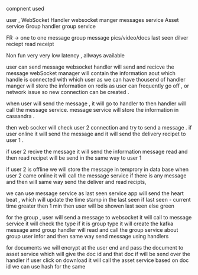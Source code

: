 compnent used 

user  , 
WebSocket Handler 
websocket manger 
messages service 
Asset service 
Group handler 
group service 


FR ->   one to one message 
group message 
pics/video/docs
last seen 
dilver reciept 
read receipt 


Non fun  very very low latency , allways available 



user can send message 
websocket handler will  send and recicve the message 
webSocket manager will contain the information aout which handle is connected with which user as we can have thousend of handler 
manger will store the information on redis as user can  frequently  go off , or network issue so new connection can be created . 

when user will send the message , it will go to handler to then handler will call the message service. 
message service will store the information in cassandra . 

then web socker will check user 2 connection and try to send a message . 
if user online  it will send the message 
and it will send the delivery recipet to user 1 . 

if user 2 recive the message it will send the information message read and then read recipet will be send in the same way to user  1 

if user 2 is offline we will store the message in temprory in data base 
when user 2 came  online it will call the message service if there is any message 
and then will same way  send the deliver and read recipts, 

we can use message service as last seen service   app will send the heart beat , which will update the time stamp 
in the last seen if last seen  - current time greater then 1 min then user will be showen last seen else green 

for the group ,
user will send a message to   websocket it will call  to message service
it will check the type 
if  it is group type it will create the kafka message amd group handler will read and call the group service about group user infor 
and then same way  send message using handlers 


for documents we will encrypt at the user  end and pass the document to asset service which will give the  doc id 
and that doc if will be send over the handler 
if user click on download it will call the asset service based on doc id 
we can use hash for the same 
